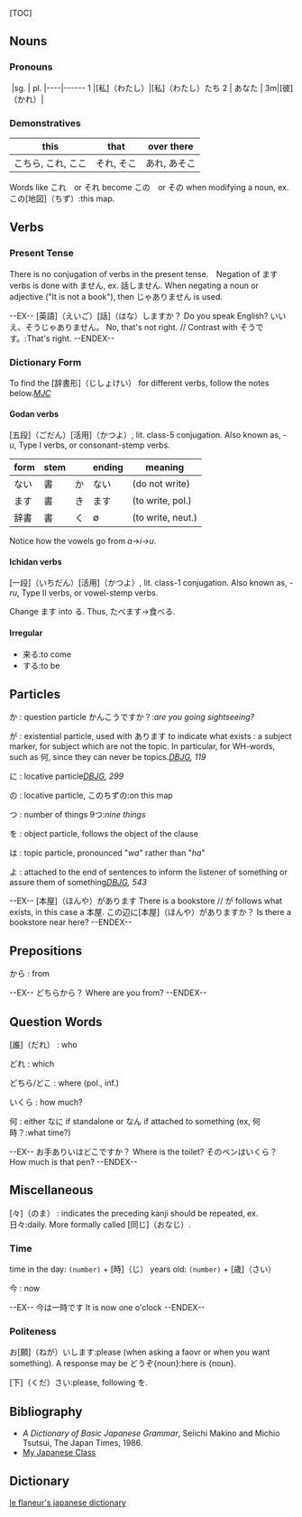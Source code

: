 [TOC]

## Nouns

### Pronouns

&nbsp;|sg. | pl.
  |----|------
1 |[私]（わたし）|[私]（わたし）たち
2 | あなた |
3m|[彼]（かれ）|

### Demonstratives

this | that | over there
-----|------|------------
こちら, これ, ここ| それ, そこ | あれ, あそこ

Words like これ　or それ become この　or その when modifying a noun, ex. この[地図]（ちず）:this map.

## Verbs

### Present Tense

There is no conjugation of verbs in the present tense.　Negation of ます verbs is done with ません, ex. 話しません. When negating a noun or adjective ("It is not a book"), then じゃありません is used.

--EX--
[英語]（えいご）[話]（はな）しますか？
Do you speak English?
いいえ、そうじゃありません。
No, that's not right. // Contrast with そうです。:That's right.
--ENDEX--

### Dictionary Form

To find the [辞書形]（じしょけい） for different verbs, follow the notes below.<cite>[MJC](#MJC)</cite>

#### Godan verbs

[五段]（ごだん）[活用]（かつよ）, lit. class-5 conjugation. Also known as, _-u_, Type I verbs, or consonant-stemp verbs.

form | stem |   | ending | meaning
-----|------|---|--------|----------
ない  | 書   | か | ない | (do not write)
ます  | 書   | き | ます | (to write, pol.)
辞書  | 書   | く | ∅   | (to write, neut.)

Notice how the vowels go from *a*→*i*→*u*.

#### Ichidan verbs

[一段]（いちだん）[活用]（かつよ）, lit. class-1 conjugation. Also known as, _-ru_, Type II verbs, or vowel-stemp verbs.

Change ます into る. Thus, たべます→食べる.

#### Irregular

* 来る:to come
* する:to be

## Particles

か
: question particle
かんこうですか？:_are you going sightseeing?_

が
: existential particle, used with あります to indicate what exists
: a subject marker, for subject which are not the topic. In particular, for WH-words, such as 何, since they can never be topics.<cite>[DBJG](#DBJG), 119</cite>

に
: locative particle<cite>[DBJG](#DBJG), 299</cite>

の
: locative particle, このちずの:on this map

つ
: number of things
9つ:_nine things_

を
: object particle, follows the object of the clause

は
: topic particle, pronounced "_wa_" rather than "_ha_"

よ
: attached to the end of sentences to inform the listener of something or assure them of something<cite>[DBJG](#DBJG), 543</cite>

--EX--
[本屋]（ほんや）があります
There is a bookstore // が follows what exists, in this case a 本屋.
この辺に[本屋]（ほんや）がありますか？
Is there a bookstore near here?
--ENDEX--

## Prepositions

から
: from

--EX--
どちらから？
Where are you from?
--ENDEX--

## Question Words
  
[誰]（だれ）
: who

どれ
: which

どちら/どこ
: where (pol., inf.)

いくら
: how much?

何
: either なに if standalone or なん if attached to something (ex, 何時？:what time?)

--EX--
お手ありいはどこですか？
Where is the toilet?
そのペンはいくら？
How much is that pen?
--ENDEX--

## Miscellaneous

[々]（のま）
: indicates the preceding kanji should be repeated, ex. 日々:daily. More formally called [同じ]（おなじ）. 

### Time

time in the day: `(number)` + [時]（じ）
years old: `(number)` + [歳]（さい）

今
: now

--EX--
今は一時です
It is now one o'clock
--ENDEX--

### Politeness

お[願]（ねが）いします:please (when asking a faovr or when you want something). A response may be どうぞ{noun}:here is {noun}.

[下]（くだ）さい:please, following を.

## Bibliography
* <source id="DBJG">_A Dictionary of Basic Japanese Grammar_, Seiichi Makino and Michio Tsutsui, The Japan Times, 1986.</source>
* <soucre id="MJC">[My Japanese Class](https://myjapaneseclass.wordpress.com)</source>

## Dictionary
[le flaneur's japanese dictionary](japanese/dict)